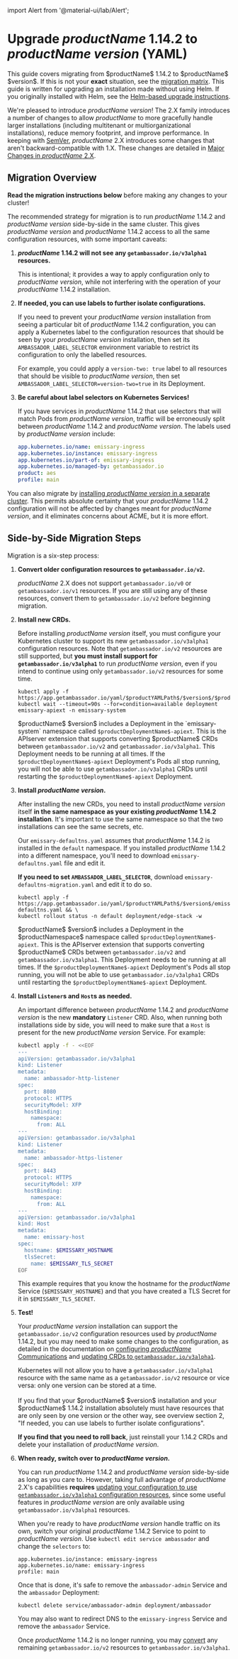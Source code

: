 import Alert from '@material-ui/lab/Alert';

# Upgrade $productName$ 1.14.2 to $productName$ $version$ (YAML)

<Alert severity="info">
  This guide covers migrating from $productName$ 1.14.2 to $productName$ $version$. If
  this is not your <b>exact</b> situation, see the <a href="../../../../migration-matrix">migration
  matrix</a>.
</Alert>

<Alert severity="warning">
  This guide is written for upgrading an installation made without using Helm.
  If you originally installed with Helm, see the <a href="../../../helm/emissary-1.14/emissary-2.1">Helm-based
  upgrade instructions</a>.
</Alert>

We're pleased to introduce $productName$ $version$! The 2.X family introduces a number of
changes to allow $productName$ to more gracefully handle larger installations (including
multitenant or multiorganizational installations), reduce memory footprint, and improve
performance. In keeping with [SemVer](https://semver.org), $productName$ 2.X introduces
some changes that aren't backward-compatible with 1.X. These changes are detailed in
[Major Changes in $productName$ 2.X](/docs/emissary/latest/about/changes-2.x/).

## Migration Overview

<Alert severity="warning">
  <b>Read the migration instructions below</b> before making any changes to your
  cluster!
</Alert>

The recommended strategy for migration is to run $productName$ 1.14.2 and $productName$
$version$ side-by-side in the same cluster. This gives $productName$ $version$
and $productName$ 1.14.2 access to all the same configuration resources, with some
important caveats:

1. **$productName$ 1.14.2 will not see any `getambassador.io/v3alpha1` resources.**

   This is intentional; it provides a way to apply configuration only to
   $productName$ $version$, while not interfering with the operation of your
   $productName$ 1.14.2 installation.

2. **If needed, you can use labels to further isolate configurations.**

   If you need to prevent your $productName$ $version$ installation from
   seeing a particular bit of $productName$ 1.14.2 configuration, you can apply
   a Kubernetes label to the configuration resources that should be seen by
   your $productName$ $version$ installation, then set its
   `AMBASSADOR_LABEL_SELECTOR` environment variable to restrict its configuration
   to only the labelled resources.

   For example, you could apply a `version-two: true` label to all resources
   that should be visible to $productName$ $version$, then set
   `AMBASSADOR_LABEL_SELECTOR=version-two=true` in its Deployment.

3. **Be careful about label selectors on Kubernetes Services!**

   If you have services in $productName$ 1.14.2 that use selectors that will match
   Pods from $productName$ $version$, traffic will be erroneously split between
   $productName$ 1.14.2 and $productName$ $version$. The labels used by $productName$
   $version$ include:

   ```yaml
   app.kubernetes.io/name: emissary-ingress
   app.kubernetes.io/instance: emissary-ingress
   app.kubernetes.io/part-of: emissary-ingress
   app.kubernetes.io/managed-by: getambassador.io
   product: aes
   profile: main
   ```

You can also migrate by [installing $productName$ $version$ in a separate cluster](../../../../migrate-to-2-alternate).
This permits absolute certainty that your $productName$ 1.14.2 configuration will not be
affected by changes meant for $productName$ $version$, and it eliminates concerns about
ACME, but it is more effort.

## Side-by-Side Migration Steps

Migration is a six-step process:

1. **Convert older configuration resources to `getambassador.io/v2`.**

   $productName$ 2.X does not support <code>getambassador.io/v0</code> or
   <code>getambassador.io/v1</code> resources. If you are still using any of these
   resources, convert them to <code>getambassador.io/v2</code> before beginning migration.

2. **Install new CRDs.**

   Before installing $productName$ $version$ itself, you must configure your
   Kubernetes cluster to support its new `getambassador.io/v3alpha1` configuration
   resources. Note that `getambassador.io/v2` resources are still supported, but **you
   must install support for `getambassador.io/v3alpha1`** to run $productName$ $version$,
   even if you intend to continue using only `getambassador.io/v2` resources for some
   time.

   ```
   kubectl apply -f https://app.getambassador.io/yaml/$productYAMLPath$/$version$/$productCRDName$
   kubectl wait --timeout=90s --for=condition=available deployment emissary-apiext -n emissary-system
   ```

   <Alert severity="info">
     $productName$ $version$ includes a Deployment in the `emissary-system` namespace
     called <code>$productDeploymentName$-apiext</code>. This is the APIserver extension
     that supports converting $productName$ CRDs between <code>getambassador.io/v2</code>
     and <code>getambassador.io/v3alpha1</code>. This Deployment needs to be running at
     all times.
   </Alert>

   <Alert severity="warning">
     If the <code>$productDeploymentName$-apiext</code> Deployment's Pods all stop running,
     you will not be able to use <code>getambassador.io/v3alpha1</code> CRDs until restarting
     the <code>$productDeploymentName$-apiext</code> Deployment.
   </Alert>

3. **Install $productName$ $version$.**

   After installing the new CRDs, you need to install $productName$ $version$ itself
   **in the same namespace as your existing $productName$ 1.14.2 installation**. It's important
   to use the same namespace so that the two installations can see the same secrets, etc.

   Our `emissary-defaultns.yaml` assumes that $productName$ 1.14.2 is installed in the
   `default` namespace. If you installed $productName$ 1.14.2 into a different namespace, you'll
   need to download `emissary-defaultns.yaml` file and edit it.

   **If you need to set `AMBASSADOR_LABEL_SELECTOR`**, download `emissary-defaultns-migration.yaml`
   and edit it to do so.

   ```
   kubectl apply -f https://app.getambassador.io/yaml/$productYAMLPath$/$version$/emissary-defaultns.yaml && \
   kubectl rollout status -n default deployment/edge-stack -w
   ```

   <Alert severity="info">
     $productName$ $version$ includes a Deployment in the $productNamespace$ namespace
     called <code>$productDeploymentName$-apiext</code>. This is the APIserver extension
     that supports converting $productName$ CRDs between <code>getambassador.io/v2</code>
     and <code>getambassador.io/v3alpha1</code>. This Deployment needs to be running at
     all times.
   </Alert>

   <Alert severity="warning">
     If the <code>$productDeploymentName$-apiext</code> Deployment's Pods all stop running,
     you will not be able to use <code>getambassador.io/v3alpha1</code> CRDs until restarting
     the <code>$productDeploymentName$-apiext</code> Deployment.
   </Alert>

4. **Install `Listener`s and `Host`s as needed.**

   An important difference between $productName$ 1.14.2 and $productName$ $version$ is the
   new **mandatory** `Listener` CRD. Also, when running both installations side by side,
   you will need to make sure that a `Host` is present for the new $productName$ $version$
   Service. For example:

   ```bash
   kubectl apply -f - <<EOF
   ---
   apiVersion: getambassador.io/v3alpha1
   kind: Listener
   metadata:
     name: ambassador-http-listener
   spec:
     port: 8080
     protocol: HTTPS
     securityModel: XFP
     hostBinding:
       namespace:
         from: ALL
   ---
   apiVersion: getambassador.io/v3alpha1
   kind: Listener
   metadata:
     name: ambassador-https-listener
   spec:
     port: 8443
     protocol: HTTPS
     securityModel: XFP
     hostBinding:
       namespace:
         from: ALL
   ---
   apiVersion: getambassador.io/v3alpha1
   kind: Host
   metadata:
     name: emissary-host
   spec:
     hostname: $EMISSARY_HOSTNAME
     tlsSecret:
       name: $EMISSARY_TLS_SECRET
   EOF
   ```

   This example requires that you know the hostname for the $productName$ Service (`$EMISSARY_HOSTNAME`)
   and that you have created a TLS Secret for it in `$EMISSARY_TLS_SECRET`.

5. **Test!**

   Your $productName$ $version$ installation can support the `getambassador.io/v2`
   configuration resources used by $productName$ 1.14.2, but you may need to make some
   changes to the configuration, as detailed in the documentation on
   [configuring $productName$ Communications](../../../../../../howtos/configure-communications)
   and [updating CRDs to `getambassador.io/v3alpha1`](../../../../convert-to-v3alpha1).

   <Alert severity="info">
    Kubernetes will not allow you to have a <code>getambassador.io/v3alpha1</code> resource
    with the same name as a <code>getambassador.io/v2</code> resource or vice versa: only
    one version can be stored at a time.<br/>
    <br/>
    If you find that your $productName$ $version$ installation and your $productName$ 1.14.2
    installation absolutely must have resources that are only seen by one version or the
    other way, see overview section 2, "If needed, you can use labels to further isolate configurations".
   </Alert>

   **If you find that you need to roll back**, just reinstall your 1.14.2 CRDs and delete your
   installation of $productName$ $version$.

6. **When ready, switch over to $productName$ $version$.**

   You can run $productName$ 1.14.2 and $productName$ $version$ side-by-side as long as you care
   to. However, taking full advantage of $productName$ 2.X's capabilities **requires**
   [updating your configuration to use `getambassador.io/v3alpha1` configuration resources](../../../../convert-to-v3alpha1),
   since some useful features in $productName$ $version$ are only available using
   `getambassador.io/v3alpha1` resources.

   When you're ready to have $productName$ $version$ handle traffic on its own, switch
   your original $productName$ 1.14.2 Service to point to $productName$ $version$. Use
   `kubectl edit service ambassador` and change the `selectors` to:

   ```
   app.kubernetes.io/instance: emissary-ingress
   app.kubernetes.io/name: emissary-ingress
   profile: main
   ```

   Once that is done, it's safe to remove the `ambassador-admin` Service and the `ambassador`
   Deployment:

   ```
   kubectl delete service/ambassador-admin deployment/ambassador
   ```

   You may also want to redirect DNS to the `emissary-ingress` Service and remove the
   `ambassador` Service.

   Once $productName$ 1.14.2 is no longer running, you may [convert](../../../../convert-to-v3alpha1)
   any remaining `getambassador.io/v2` resources to `getambassador.io/v3alpha1`.
